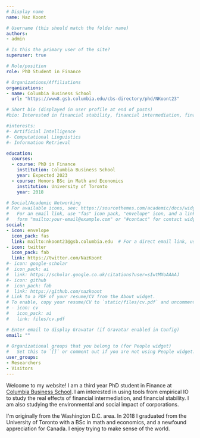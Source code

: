 ```yaml
---
# Display name
name: Naz Koont

# Username (this should match the folder name)
authors:
- admin

# Is this the primary user of the site?
superuser: true

# Role/position
role: PhD Student in Finance

# Organizations/Affiliations
organizations:
- name: Columbia Business School
  url: "https://www8.gsb.columbia.edu/cbs-directory/phd/NKoont23"

# Short bio (displayed in user profile at end of posts)
#bio: Interested in financial stability, financial intermediation, finance and political economy

#interests:
#- Artificial Intelligence
#- Computational Linguistics
#- Information Retrieval

education:
  courses:
  - course: PhD in Finance
    institution: Columbia Business School
    year: Expected 2023 
  - course: Honors BSc in Math and Economics
    institution: University of Toronto
    year: 2018

# Social/Academic Networking
# For available icons, see: https://sourcethemes.com/academic/docs/widgets/#icons
#   For an email link, use "fas" icon pack, "envelope" icon, and a link in the
#   form "mailto:your-email@example.com" or "#contact" for contact widget.
social:
- icon: envelope
  icon_pack: fas
  link: mailto:nkoont23@gsb.columbia.edu  # For a direct email link, use "mailto:test@example.org".
- icon: twitter
  icon_pack: fab
  link: https://twitter.com/NazKoont
#- icon: google-scholar
#  icon_pack: ai
#  link: https://scholar.google.co.uk/citations?user=sIwtMXoAAAAJ
#- icon: github
#  icon_pack: fab
#  link: https://github.com/nazkoont
# Link to a PDF of your resume/CV from the About widget.
# To enable, copy your resume/CV to `static/files/cv.pdf` and uncomment the lines below.  
# - icon: cv
#   icon_pack: ai
#   link: files/cv.pdf

# Enter email to display Gravatar (if Gravatar enabled in Config)
email: ""
  
# Organizational groups that you belong to (for People widget)
#   Set this to `[]` or comment out if you are not using People widget.  
user_groups:
- Researchers
- Visitors
---
```


Welcome to my website! I am a third year PhD student in Finance at [Columbia Business School](https://www8.gsb.columbia.edu/cbs-directory/phd/NKoont23). I am interested in using tools from empirical IO to study the real effects of financial intermediation, and financial stability. I am also studying the environmental and social impact of corporations. 


I'm originally from the Washington D.C. area. In 2018 I graduated from the University of Toronto with a BSc in math and economics, and a newfound appreciation for Canada. I enjoy trying to make sense of the world. 

 






